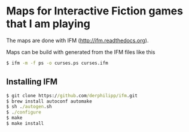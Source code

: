 # Maps for Interactive Fiction games that I am playing

The maps are done with IFM (http://ifm.readthedocs.org).

Maps can be build with generated from the IFM files like this

```cmd
$ ifm -m -f ps -o curses.ps curses.ifm
```

## Installing IFM

```cmd
$ git clone https://github.com/derphilipp/ifm.git
$ brew install autoconf automake
$ sh ./autogen.sh
$ ./configure
$ make
$ make install
```
